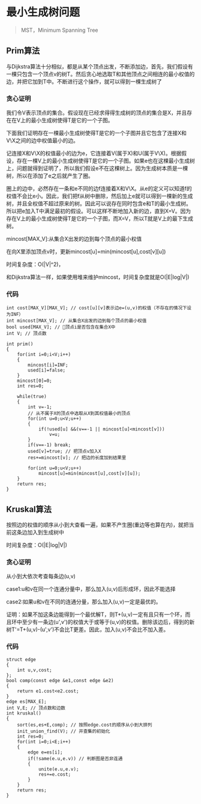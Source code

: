 # 最小生成树问题
>MST，Minimum Spanning Tree

## Prim算法
与Dijkstra算法十分相似，都是从某个顶点出发，不断添加边，首先，我们假设有一棵只包含一个顶点v的树T。然后贪心地选取T和其他顶点之间相连的最小权值的边，并把它加到T中。不断进行这个操作，就可以得到一棵生成树了
### 贪心证明
我们令V表示顶点的集合。假设现在已经求得得生成树的顶点的集合是X，并且存在在V上的最小生成树使得T是它的一个子图。

下面我们证明存在一棵最小生成树使得T是它的一个子图并且它包含了连接X和V\X之间的边中权值最小的边。

记连接X和V\X的权值最小的边为e，它连接着V(属于X)和U(属于V\X)。根据假设，存在一棵V上的最小生成树使得T是它的一个子图。如果e也在这棵最小生成树上，问题就得到证明了，所以我们假设e不在这棵树上。因为生成树本质是一棵树，所以在添加了e之后就产生了圈。

圈上的边中，必然存在一条和e不同的边f连接着X和V\X。从e的定义可以知道f的权值不会比e小。因此，我们把f从树中删除，然后加上e就可以得到一棵新的生成树，并且全权值不超过原来的树。因此可以说存在同时包含e和T的最小生成树。所以把e加入T中满足最初的假设。可以这样不断地加入新的边，直到X=V。因为存在V上的最小生成树使得T是它的一个子图，而X=V，所以T就是V上的最下生成树。

mincost[MAX_V]:从集合X出发的边到每个顶点的最小权值

在向X里添加顶点v时，更新mincost[u]=min(mincost[u],cost[v][u])

时间复杂度：O(|V|^2)，

和Dijkstra算法一样，如果使用堆来维护mincost，时间复杂度就是O(|E|log|V|)
### 代码
```
int cost[MAX_V][MAX_V]; // cost[u][v]表示边e=(u,v)的权值（不存在的情况下设为INF）
int mincost[MAX_V]; // 从集合X出发的边到每个顶点的最小权值
bool used[MAX_V]; // 顶点i是否包含在集合X中
int V; // 顶点数

int prim()
{
    for(int i=0;i<V;i++)
    {
        mincost[i]=INF;
        used[i]=false;
    }
    mincost[0]=0;
    int res=0;

    while(true)
    {
        int v=-1;
        // 从不属于X的顶点中选取从X到其权值最小的顶点
        for(int u=0;u<V;u++)
        {
            if(!used[u] &&(v==-1 || mincost[u]<mincost[v]))
                v=u;  
        }
        if(v==-1) break;
        used[v]=true; // 把顶点v加入X
        res+=mincost[v]; // 把边的长度加到结果里

        for(int u=0;u<V;u++)
            mincost[u]=min(mincost[u],cost[v][u]);
    }
    return res;
}
```
## Kruskal算法
按照边的权值的顺序从小到大查看一遍，如果不产生圈(重边等也算在内)，就把当前这条边加入到生成树中

时间复杂度：O(|E|log|V|)
### 贪心证明
从小到大依次考查每条边(u,v)

case1:u和v在同一个连通分量中，那么加入(u,v)后形成环，因此不能选择

case2:如果u和v在不同的连通分量，那么加入(u,v)一定是最优的。

证明：如果不加这条边能得到一个最优解T，则T+(u,v)一定有且只有一个环，而且环中至少有一条边(u',v')的权值大于或等于(u,v)的权值。删除该边后，得到的新树T'=T+(u,v)-(u',v')不会比T更差。因此，加入(u,v)不会比不加入差。
### 代码
```
struct edge
{ 
    int u,v,cost; 
};
bool comp(const edge &e1,const edge &e2)
{
    return e1.cost<e2.cost;
}
edge es[MAX_E];
int V,E; // 顶点数和边数
int kruskal()
{
    sort(es,es+E,comp); // 按照edge.cost的顺序从小到大排列
    init_union_find(V); // 并查集的初始化
    int res=0;
    for(int i=0;i<E;i++)
    {
        edge e=es[i];
        if(!same(e.u,e.v)) // 判断图是否非连通
        {
            unite(e.u,e.v);
            res+=e.cost;
        }
    }
    return res;
}
```